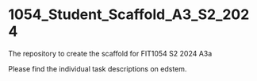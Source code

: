 # 1054_Student_Scaffold_A3_S2_2024
The repository to create the scaffold for FIT1054 S2 2024 A3a

Please find the individual task descriptions on edstem.
